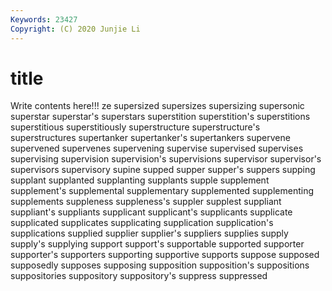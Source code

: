 ```yaml
---
Keywords: 23427
Copyright: (C) 2020 Junjie Li
---
```


# title

Write contents here!!!
ze 
supersized
supersizes 
supersizing 
supersonic 
superstar 
superstar's 
superstars 
superstition 
superstition's 
superstitions 
superstitious
superstitiously 
superstructure 
superstructure's 
superstructures 
supertanker 
supertanker's 
supertankers 
supervene 
supervened 
supervenes
supervening 
supervise 
supervised 
supervises 
supervising 
supervision 
supervision's 
supervisions 
supervisor 
supervisor's
supervisors 
supervisory 
supine 
supped 
supper 
supper's 
suppers 
supping 
supplant 
supplanted
supplanting 
supplants 
supple 
supplement 
supplement's 
supplemental 
supplementary 
supplemented 
supplementing 
supplements
suppleness 
suppleness's 
suppler 
supplest 
suppliant 
suppliant's 
suppliants 
supplicant 
supplicant's 
supplicants
supplicate 
supplicated 
supplicates 
supplicating 
supplication 
supplication's 
supplications 
supplied 
supplier 
supplier's
suppliers 
supplies 
supply 
supply's 
supplying 
support 
support's 
supportable 
supported 
supporter
supporter's 
supporters 
supporting 
supportive 
supports 
suppose 
supposed 
supposedly 
supposes 
supposing
supposition 
supposition's 
suppositions 
suppositories 
suppository 
suppository's 
suppress 
suppressed 

